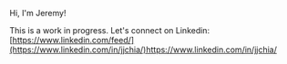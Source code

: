 Hi, I'm Jeremy!

This is a work in progress.
Let's connect on Linkedin: [https://www.linkedin.com/feed/](https://www.linkedin.com/in/jjchia/)https://www.linkedin.com/in/jjchia/
